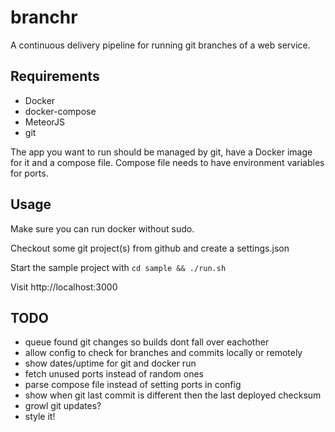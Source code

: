 # branchr

A continuous delivery pipeline for running git branches of a web service.

## Requirements
* Docker
* docker-compose
* MeteorJS
* git

The app you want to run should be managed by git, have a Docker image for it and a compose file. Compose file needs to have environment variables for ports.

## Usage

Make sure you can run docker without sudo.

Checkout some git project(s) from github and create a settings.json

Start the sample project with
`cd sample && ./run.sh`

Visit http://localhost:3000

## TODO

* queue found git changes so builds dont fall over eachother
* allow config to check for branches and commits locally or remotely
* show dates/uptime for git and docker run
* fetch unused ports instead of random ones
* parse compose file instead of setting ports in config
* show when git last commit is different then the last deployed checksum
* growl git updates?
* style it!
